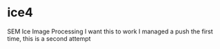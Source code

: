 # ice4
SEM Ice Image Processing
I want this to work
I managed a push the first time, this is a second attempt